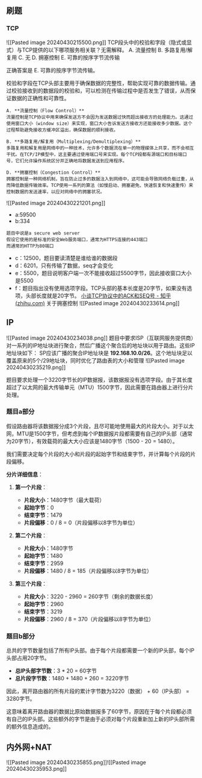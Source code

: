 


## 刷题
### TCP
![[Pasted image 20240430215500.png]]
TCP段头中的校验和字段（隐式或显式）与TCP提供的以下哪项服务相关联？无需解释。 A. 流量控制 B. 多路复用/解复用 C. 无 D. 拥塞控制 E. 可靠的按序字节流传输

正确答案是 E. 可靠的按序字节流传输。

校验和字段在TCP头部主要用于确保数据的完整性，帮助实现可靠的数据传输。通过校验接收到的数据段的校验和，可以检测在传输过程中是否发生了错误，从而保证数据的正确性和可靠性。

```ad-note
A. **流量控制（Flow Control）**  
流量控制是TCP协议中用来确保发送方不会因为发送数据过快而超出接收方的处理能力。这通过使用窗口大小（window size）来实现，窗口大小告诉发送方接收方还能接收多少数据。这个过程帮助避免接收方缓冲区溢出，确保数据的顺利接收。

B. **多路复用/解复用（Multiplexing/Demultiplexing）**  
多路复用和解复用是网络中的一种技术，允许多个数据流在单一的物理媒体上共享，而不会相互干扰。在TCP/IP模型中，这主要通过使用端口号来实现。每个TCP段都有源端口和目标端口号，它们允许操作系统区分并正确地将数据发送到应用程序。

D. **拥塞控制（Congestion Control）**  
拥塞控制是一种网络机制，旨在防止过多的数据注入到网络中，这可能会导致网络负载过重，从而降低数据传输效率。TCP使用一系列的算法（如慢启动、拥塞避免、快速恢复和快速重传）来控制数据的发送速率，以应对网络中的拥塞状况。

```
![[Pasted image 20240430221201.png]]
- a:59500
- b:334
```ad-attention
题目中说是a secure web server
假设它使用的是标准的安全Web服务端口，通常为HTTPS连接的443端口
而通常的HTTP为80端口

```

- c：12500，题目要读清楚是谁给谁的数据段
- d：6201，只有传输了数据，seq才会变化
- e：5500，题目说明客户端一次不能接收超过5500字节，因此接收窗口大小是5500
- f：题目指出没有使用选项字段。TCP头部的基本长度是20字节，如果没有选项，头部长度就是20字节。
[小谈TCP协议中的ACK和SEQ号 - 知乎 (zhihu.com)](https://zhuanlan.zhihu.com/p/439614017)
关于拥塞控制
![[Pasted image 20240430233614.png]]
## IP
![[Pasted image 20240430234038.png]]
题目中要求ISP（互联网服务提供商）对一系列的IP地址块进行聚合，然后广播这个聚合后的地址块以用于路由。这些IP地址块如下：
SP应该广播的聚合IP地址块是 **192.168.10.0/26**。这个地址块足以覆盖原来的5个/29地址块，同时优化了路由表的大小和管理
![[Pasted image 20240430235219.png]]
  
题目要求处理一个3220字节长的IP数据报，该数据报没有选项字段。由于其长度超过了以太网的最大传输单元（MTU）1500字节，因此需要在路由器上进行分片处理。
### 题目a部分

假设路由器将该数据报分成3个片段，且尽可能地使用最大的片段大小。对于以太网，MTU是1500字节，但考虑到每个IP数据报片段都需要有自己的IP头部（通常为20字节），有效载荷的最大大小应该是1480字节（1500 - 20 = 1480）。

我们需要决定每个片段的大小和片段的起始字节和结束字节，并计算每个片段的片段偏移。

**分片详细信息**：

1. **第一个片段**：
    
    - **片段大小**：1480字节（最大载荷）
    - **起始字节**：0
    - **结束字节**：1479
    - **片段偏移**：0 / 8 = 0（片段偏移以8字节为单位）
2. **第二个片段**：
    
    - **片段大小**：1480字节
    - **起始字节**：1480
    - **结束字节**：2959
    - **片段偏移**：1480 / 8 = 185（片段偏移以8字节为单位）
3. **第三个片段**：
    
    - **片段大小**：3220 - 2960 = 260字节（剩余的数据长度）
    - **起始字节**：2960
    - **结束字节**：3219
    - **片段偏移**：2960 / 8 = 370（片段偏移以8字节为单位）

### 题目b部分

总共的字节数量包括了所有IP头部。由于每个片段都需要一个新的IP头部，每个IP头部占用20字节。

- **总IP头部字节数**：3 * 20 = 60字节
- **总片段字节数**：1480 + 1480 + 260 = 3220字节

因此，离开路由器的所有片段的累计字节数为3220（数据） + 60（IP头部） = 3280字节。

这意味着离开路由器的数据比原始数据报多了60字节，原因在于每个片段都必须有自己的IP头部。这些额外的字节是由于必须对每个片段重新加上新的IP头部所需的额外信息造成的。
## 内外网+NAT
![[Pasted image 20240430235855.png]]![[Pasted image 20240430235953.png]]